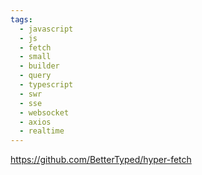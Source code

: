 ```yaml
---
tags:
  - javascript
  - js
  - fetch
  - small
  - builder
  - query
  - typescript
  - swr
  - sse
  - websocket
  - axios
  - realtime
---
```

https://github.com/BetterTyped/hyper-fetch